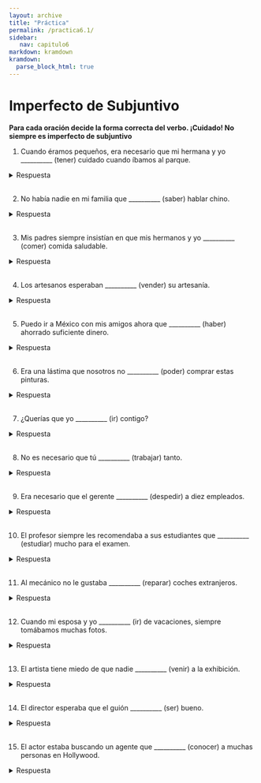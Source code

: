 ```yaml
---
layout: archive
title: "Práctica"
permalink: /practica6.1/
sidebar:
   nav: capitulo6
markdown: kramdown
kramdown:
  parse_block_html: true
---
```


# Imperfecto de Subjuntivo
**Para cada oración decide la forma correcta del verbo. ¡Cuidado! No siempre es imperfecto de subjuntivo**    

1. Cuando éramos pequeños, era necesario que mi hermana y yo  __________ (tener) cuidado cuando íbamos al parque. 
<details><summary markdown=“span”>Respuesta</summary>
  Tuviéramos
</details>
<br/>

2.  No había nadie en mi familia que __________ (saber) hablar chino.  
<details><summary markdown=“span”>Respuesta</summary>
  Supiera
</details>
<br/>

3.  Mis padres siempre insistían en que mis hermanos y yo __________ (comer) comida saludable.
<details><summary markdown=“span”>Respuesta</summary>
  Comiéramos
</details>
<br/>
  
4.  Los artesanos esperaban __________ (vender) su artesanía.  
<details><summary markdown=“span”>Respuesta</summary>
  Vender (mismo sujeto)
</details>
<br/>
 
5.  Puedo ir a México con mis amigos ahora que __________ (haber) ahorrado suficiente dinero. 
<details><summary markdown=“span”>Respuesta</summary>
  He
</details>
<br/>

6.  Era una lástima que nosotros no __________ (poder) comprar estas pinturas.  
<details><summary markdown=“span”>Respuesta</summary>
  Pudiéramos 
</details>
<br/>

7. ¿Querías que yo __________ (ir) contigo? 
<details><summary markdown=“span”>Respuesta</summary>
  Fuera
</details>
<br/>

8.  No es necesario que tú __________ (trabajar) tanto.   
<details><summary markdown=“span”>Respuesta</summary>
  Trabajes
</details>
<br/>

9.  Era necesario que el gerente __________  (despedir) a diez empleados. 
<details><summary markdown=“span”>Respuesta</summary>
  Despidiera
</details>
<br/>

10.  El profesor siempre les recomendaba a sus estudiantes que __________ (estudiar) mucho para el examen.  
<details><summary markdown=“span”>Respuesta</summary>
  Estudiaran 
</details>
<br/>

11.  Al mecánico no le gustaba __________ (reparar) coches extranjeros. 
<details><summary markdown=“span”>Respuesta</summary>
  Reparar (mismo sujeto)
</details>
<br/>

12.  Cuando mi esposa y yo __________ (ir) de vacaciones, siempre tomábamos muchas fotos.   
<details><summary markdown=“span”>Respuesta</summary>
  Íbamos (imperfecto de indicativo, porque es una cláusula que requiere indicativo)
</details>
<br/>

13.  El artista tiene miedo de que nadie __________ (venir) a la exhibición.   
<details><summary markdown=“span”>Respuesta</summary>
  Venga
</details>
<br/>

14.  El director esperaba que el guión __________ (ser) bueno. 
<details><summary markdown=“span”>Respuesta</summary>
  Fuera
</details>
<br/> 

15.  El actor estaba buscando un agente que __________ (conocer) a muchas personas en Hollywood.  
<details><summary markdown=“span”>Respuesta</summary>
  Conozca
</details>
<br/>